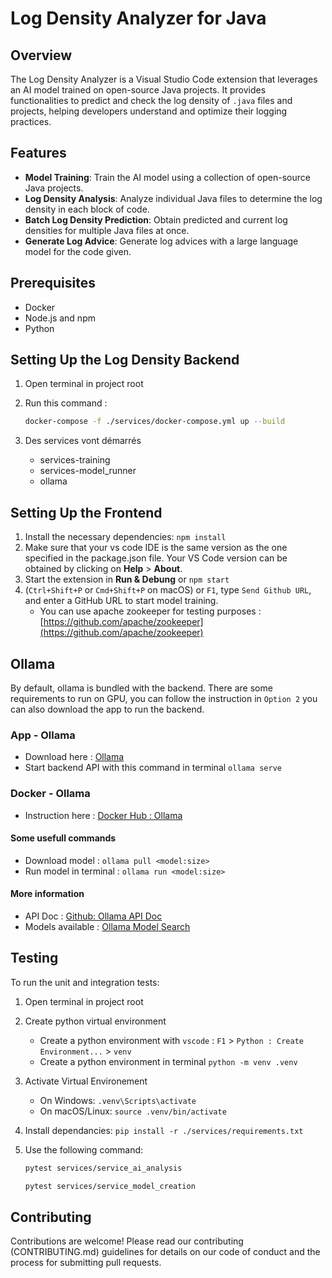 # Log Density Analyzer for Java

## Overview

The Log Density Analyzer is a Visual Studio Code extension that leverages an AI model trained on open-source Java projects. It provides functionalities to predict and check the log density of `.java` files and projects, helping developers understand and optimize their logging practices.

## Features

- **Model Training**: Train the AI model using a collection of open-source Java projects.
- **Log Density Analysis**: Analyze individual Java files to determine the log density in each block of code.
- **Batch Log Density Prediction**: Obtain predicted and current log densities for multiple Java files at once.
- **Generate Log Advice**: Generate log advices with a large language model for the code given.

## Prerequisites

- Docker
- Node.js and npm
- Python

## Setting Up the Log Density Backend

1. Open terminal in project root
2. Run this command :

   ```bash
   docker-compose -f ./services/docker-compose.yml up --build
   ```

3. Des services vont démarrés
   - services-training
   - services-model_runner
   - ollama

## Setting Up the Frontend

1. Install the necessary dependencies: `npm install`
2. Make sure that your vs code IDE is the same version as the one specified in the package.json file. Your VS Code version can be obtained by clicking on **Help** > **About**.
3. Start the extension in **Run & Debung** or `npm start`
4. (`Ctrl+Shift+P` or `Cmd+Shift+P` on macOS) or `F1`, type `Send Github URL`, and enter a GitHub URL to start model training.
   - You can use apache zookeeper for testing purposes : [https://github.com/apache/zookeeper](https://github.com/apache/zookeeper)

## Ollama

By default, ollama is bundled with the backend. There are some requirements to run on GPU, you can follow the instruction in `Option 2` you can also download the app to run the backend.

### App - Ollama

- Download here : [Ollama](https://ollama.com/)
- Start backend API with this command in terminal `ollama serve`

### Docker - Ollama

- Instruction here : [Docker Hub : Ollama](https://hub.docker.com/r/ollama/ollama)

#### Some usefull commands

- Download model : `ollama pull <model:size>`
- Run model in terminal : `ollama run <model:size>`

#### More information

- API Doc : [Github: Ollama API Doc](https://github.com/ollama/ollama/blob/main/docs/api.md)
- Models available : [Ollama Model Search](https://ollama.com/search)

## Testing

To run the unit and integration tests:

1. Open terminal in project root
2. Create python virtual environment
   - Create a python environment with `vscode` : `F1` > `Python : Create Environment...` > `venv`
   - Create a python environment in terminal `python -m venv .venv`
3. Activate Virtual Environement
   - On Windows: `.venv\Scripts\activate`
   - On macOS/Linux: `source .venv/bin/activate`
4. Install dependancies: `pip install -r ./services/requirements.txt`
5. Use the following command:

   ```bash
   pytest services/service_ai_analysis
   
   pytest services/service_model_creation
   ```

## Contributing

Contributions are welcome! Please read our contributing (CONTRIBUTING.md) guidelines for details on our code of conduct and the process for submitting pull requests.

